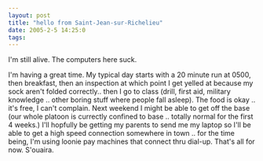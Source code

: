 ```yaml
---
layout: post
title: "hello from Saint-Jean-sur-Richelieu"
date: 2005-2-5 14:25:0
tags: 
---
```


I'm still alive. The computers here suck.

I'm having a great time. My typical day starts with a 20 minute run at 0500, then breakfast, then an inspection at which point I get yelled at because my sock aren't folded correctly.. then I go to class (drill, first aid, military knowledge .. other boring stuff where people fall asleep). The food is okay .. it's free, I can't complain. Next weekend I might be able to get off the base (our whole platoon is currectly confined to base .. totally normal for the first 4 weeks.) I'll hopfully be getting my parents to send me my laptop so I'll be able to get a high speed connection somewhere in town .. for the time being, I'm using loonie pay machines that connect thru dial-up. That's all for now. S'ouaira.
